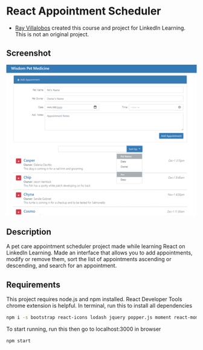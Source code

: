 # React Appointment Scheduler

* [Ray Villalobos](https://raybo.org/) created this course and project for LinkedIn Learning. This is not an original project.

## Screenshot
![Screenshot of appointment scheduler interface.](screenshot.PNG)

## Description

A pet care appointment scheduler project made while learning React on LinkedIn Learning.
Made an interface that allows you to add appointments, modify or remove them, sort the list of appointments ascending or descending, and search for an appointment.

## Requirements

This project requires node.js and npm installed.
React Developer Tools chrome extension is helpful.
In terminal, run this to install all dependencies
```bash
npm i -s bootstrap react-icons lodash jquery popper.js moment react-moment
```
To start running, run this then go to localhost:3000 in browser
```bash
npm start
```

